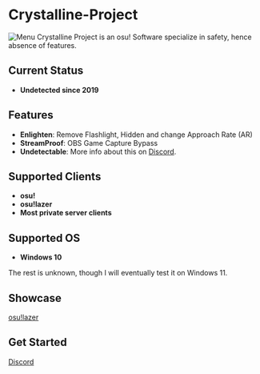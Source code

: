 # Crystalline-Project
![Menu](https://media.discordapp.net/attachments/1185382641126608957/1185382664497274900/image.png?ex=6598a322&is=65862e22&hm=fd855cc128725096ad3fbd21c6006571b180e1e8389c25b3d9633d9319f8a1b4&=&format=webp&quality=lossless&width=836&height=597)
Crystalline Project is an osu! Software specialize in safety, hence absence of features.

## Current Status
- **Undetected since 2019**

## Features
- **Enlighten**: Remove Flashlight, Hidden and change Approach Rate (AR)
- **StreamProof**: OBS Game Capture Bypass
- **Undetectable**: More info about this on [Discord](https://discord.gg/CWAM8TFbxb).

## Supported Clients
- **osu!**
- **osu!lazer**
- **Most private server clients**

## Supported OS
- **Windows 10**

The rest is unknown, though I will eventually test it on Windows 11.

## Showcase
[osu!lazer](https://www.youtube.com/watch?v=k7nuj8gBeBw)

## Get Started
[Discord](https://discord.gg/CWAM8TFbxb)
